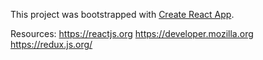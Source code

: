 This project was bootstrapped with [Create React App](https://github.com/facebook/create-react-app).

Resources: 
https://reactjs.org
https://developer.mozilla.org
https://redux.js.org/

